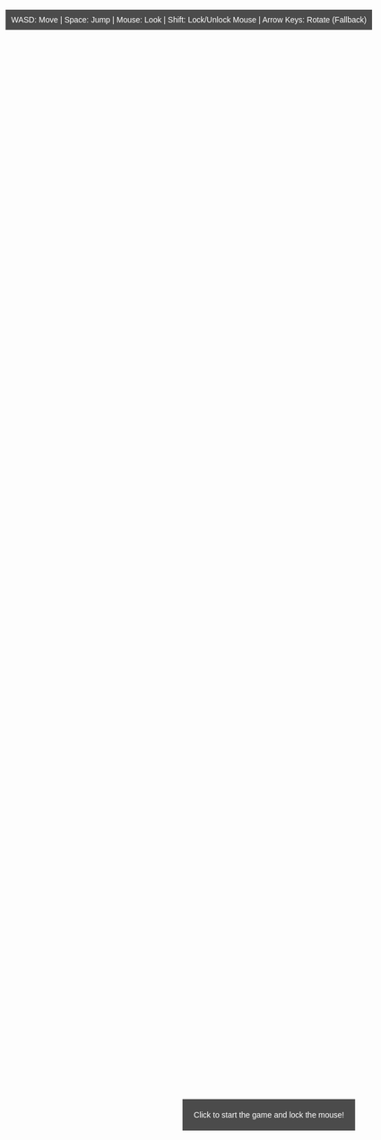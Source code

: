 
<html lang="en">
<head>
    <meta charset="UTF-8">
    <meta name="viewport" content="width=device-width, initial-scale=1.0">
    <title>Cool3DGame</title>
    <style>
        body { margin: 0; overflow: hidden; }
        canvas { display: block; }
        #info {
            position: absolute;
            top: 30px;
            left: 10px;
            color: white;
            font-family: Arial, sans-serif;
            background: rgba(0, 0, 0, 0.7);
            padding: 10px;
            z-index: 10;
        }
        #startPrompt {
            position: absolute;
            top: 50%;
            left: 50%;
            transform: translate(-50%, -50%);
            color: white;
            font-family: Arial, sans-serif;
            background: rgba(0, 0, 0, 0.7);
            padding: 20px;
            text-align: center;
            z-index: 20;
        }
        h1, h2, h3, h4, h5, h6 { display: none; }
    </style>
</head>
<body>
    <div id="info">WASD: Move | Space: Jump | Mouse: Look | Shift: Lock/Unlock Mouse | Arrow Keys: Rotate (Fallback)</div>
    <div id="startPrompt">Click to start the game and lock the mouse!</div>
    <script src="https://cdnjs.cloudflare.com/ajax/libs/three.js/r134/three.min.js"></script>
    <script>
        // Scene setup
        const scene = new THREE.Scene();
        scene.background = new THREE.Color(0x87ceeb);
        const camera = new THREE.PerspectiveCamera(75, window.innerWidth / window.innerHeight, 0.1, 1000);
        const renderer = new THREE.WebGLRenderer({ antialias: true });
        renderer.setSize(window.innerWidth, window.innerHeight);
        document.body.appendChild(renderer.domElement);

        // Create custom humanoid figure
        const humanoid = new THREE.Group();
        const headGeometry = new THREE.SphereGeometry(0.3, 32, 32);
        const headMaterial = new THREE.MeshStandardMaterial({ color: 0xf0c8a0 });
        const head = new THREE.Mesh(headGeometry, headMaterial);
        head.position.y = 1.6;
        humanoid.add(head);

        const torsoGeometry = new THREE.CylinderGeometry(0.3, 0.3, 0.8, 32);
        const torsoMaterial = new THREE.MeshStandardMaterial({ color: 0xf0c8a0 });
        const torso = new THREE.Mesh(torsoGeometry, torsoMaterial);
        torso.position.y = 1.0;
        humanoid.add(torso);

        const shortsGeometry = new THREE.BoxGeometry(0.4, 0.2, 0.2);
        const shortsMaterial = new THREE.MeshStandardMaterial({ color: 0x1a1a1a });
        const shorts = new THREE.Mesh(shortsGeometry, shortsMaterial);
        shorts.position.y = 0.5;
        humanoid.add(shorts);

        const armGeometry = new THREE.CylinderGeometry(0.1, 0.1, 0.8, 32);
        const armMaterial = new THREE.MeshStandardMaterial({ color: 0xf0c8a0 });
        const leftArm = new THREE.Mesh(armGeometry, armMaterial);
        leftArm.position.set(-0.7, 1.2, 0);
        leftArm.rotation.z = Math.PI / 2;
        humanoid.add(leftArm);

        const rightArm = new THREE.Mesh(armGeometry, armMaterial);
        rightArm.position.set(0.7, 1.2, 0);
        rightArm.rotation.z = Math.PI / 2;
        humanoid.add(rightArm);

        const legGeometry = new THREE.CylinderGeometry(0.15, 0.15, 0.7, 32);
        const legMaterial = new THREE.MeshStandardMaterial({ color: 0xf0c8a0 });
        const leftLeg = new THREE.Mesh(legGeometry, legMaterial);
        leftLeg.position.set(-0.2, 0.2, 0);
        humanoid.add(leftLeg);

        const rightLeg = new THREE.Mesh(legGeometry, legMaterial);
        rightLeg.position.set(0.2, 0.2, 0);
        humanoid.add(rightLeg);

        scene.add(humanoid);

        // Ground plane with grass texture
        const textureLoader = new THREE.TextureLoader();
        const grassTexture = textureLoader.load(
            'https://threejs.org/examples/textures/terrain/grasslight-big.jpg'
        );
        grassTexture.wrapS = grassTexture.wrapT = THREE.RepeatWrapping;
        grassTexture.repeat.set(10, 10);
        const groundGeometry = new THREE.PlaneGeometry(50, 50);
        const groundMaterial = new THREE.MeshStandardMaterial({
            map: grassTexture,
            side: THREE.DoubleSide
        });
        const ground = new THREE.Mesh(groundGeometry, groundMaterial);
        ground.rotation.x = -Math.PI / 2;
        ground.position.y = -0.1;
        scene.add(ground);

        // Lighting
        const ambientLight = new THREE.AmbientLight(0x404040);
        scene.add(ambientLight);
        const pointLight = new THREE.PointLight(0xffffff, 1);
        pointLight.position.set(5, 5, 5);
        scene.add(pointLight);

        // Camera setup (third-person)
        camera.position.set(0, 2, 5);

        // Keyboard input
        const keys = {};
        window.addEventListener('keydown', (event) => {
            keys[event.key.toLowerCase()] = true;
            if (event.key === 'Shift') {
                if (document.pointerLockElement === renderer.domElement) {
                    document.exitPointerLock();
                } else {
                    renderer.domElement.requestPointerLock();
                }
            }
        });
        window.addEventListener('keyup', (event) => {
            keys[event.key.toLowerCase()] = false;
        });

        // Mouse movement for rotation
        let isMouseLocked = false;
        document.addEventListener('pointerlockchange', () => {
            isMouseLocked = document.pointerLockElement === renderer.domElement;
            document.getElementById('startPrompt').style.display = isMouseLocked ? 'none' : 'block';
        });

        document.addEventListener('click', () => {
            if (!isMouseLocked) {
                renderer.domElement.requestPointerLock().catch((error) => {
                    console.error('Pointer Lock failed:', error);
                    alert('Pointer Lock not supported. Use arrow keys to rotate.');
                    document.getElementById('startPrompt').style.display = 'none';
                });
            }
        });

        const mouseSensitivity = 0.002;
        const rotateSpeed = 0.05;
        let yawOffset = 0;
        let pitch = 0;
        const maxPitch = Math.PI / 4;
        const maxYawOffset = Math.PI / 4;
        document.addEventListener('mousemove', (event) => {
            if (isMouseLocked) {
                yawOffset -= event.movementX * mouseSensitivity;
                yawOffset = Math.max(-maxYawOffset, Math.min(maxYawOffset, yawOffset));
                pitch -= event.movementY * mouseSensitivity;
                pitch = Math.max(-maxPitch, Math.min(maxPitch, pitch));
            }
        });

        // Movement and physics
        const moveSpeed = 0.1;
        const gravity = 0.02;
        const jumpStrength = 0.4;
        let velocity = new THREE.Vector3(0, 0, 0);
        let isJumping = false;
        let lastJumpTime = 0;
        const jumpCooldown = 500;
        let lastTime = performance.now();

        // Camera smoothing
        const cameraOffset = new THREE.Vector3(0, 1.5, 4);
        const cameraLerpSpeed = 0.2; // Increased for smoother response

        function animate() {
            requestAnimationFrame(animate);

            const currentTime = performance.now();
            const deltaTime = Math.min((currentTime - lastTime) / 16.67, 2); // Cap deltaTime to prevent large jumps
            lastTime = currentTime;

            // Movement (WASD) relative to camera's forward direction
            let moveX = 0;
            let moveZ = 0;
            if (keys['w']) moveZ -= 1;
            if (keys['s']) moveZ += 1;
            if (keys['a']) moveX -= 1;
            if (keys['d']) moveX += 1;

            // Normalize movement
            const magnitude = Math.sqrt(moveX * moveX + moveZ * moveZ);
            if (magnitude > 0) {
                moveX = (moveX / magnitude) * moveSpeed * deltaTime;
                moveZ = (moveZ / magnitude) * moveSpeed * deltaTime;
            }

            // Get camera's forward and right vectors (based on humanoid rotation + yawOffset)
            const totalYaw = humanoid.rotation.y + yawOffset;
            const forward = new THREE.Vector3(0, 0, -1).applyAxisAngle(new THREE.Vector3(0, 1, 0), totalYaw).normalize();
            const right = new THREE.Vector3(1, 0, 0).applyAxisAngle(new THREE.Vector3(0, 1, 0), totalYaw).normalize();

            // Calculate movement direction
            const moveDir = new THREE.Vector3()
                .addScaledVector(forward, -moveZ)
                .addScaledVector(right, moveX);
            humanoid.position.add(moveDir);

            // Apply gravity
            velocity.y -= gravity * deltaTime;
            humanoid.position.y += velocity.y * deltaTime;

            // Ground collision
            if (humanoid.position.y <= 0) {
                humanoid.position.y = 0;
                velocity.y = 0;
                isJumping = false;
            }

            // Jumping with cooldown
            if (keys[' '] && !isJumping && currentTime - lastJumpTime > jumpCooldown) {
                velocity.y = jumpStrength;
                isJumping = true;
                lastJumpTime = currentTime;
            }

            // Fallback rotation (arrow keys)
            if (!isMouseLocked) {
                if (keys['arrowleft']) yawOffset += rotateSpeed * deltaTime;
                if (keys['arrowright']) yawOffset -= rotateSpeed * deltaTime;
                yawOffset = Math.max(-maxYawOffset, Math.min(maxYawOffset, yawOffset));
            }

            // Update humanoid rotation to face movement direction
            if (moveDir.length() > 0) {
                humanoid.rotation.y = Math.atan2(moveDir.x, moveDir.z);
                yawOffset = THREE.MathUtils.lerp(yawOffset, 0, 0.1 * deltaTime);
            }

            // Smooth camera positioning
            const targetCameraPos = humanoid.position.clone().add(
                cameraOffset.clone().applyAxisAngle(new THREE.Vector3(0, 1, 0), humanoid.rotation.y + yawOffset)
            );
            camera.position.lerp(targetCameraPos, cameraLerpSpeed);

            // Set camera height and apply pitch
            camera.position.y = THREE.MathUtils.lerp(camera.position.y, humanoid.position.y + 1.5, cameraLerpSpeed);

            // Update camera rotation with quaternion to avoid flipping
            const lookDirection = humanoid.position.clone().sub(camera.position).normalize();
            const targetQuaternion = new THREE.Quaternion().setFromUnitVectors(
                new THREE.Vector3(0, 0, -1),
                lookDirection
            );
            camera.quaternion.slerp(targetQuaternion, cameraLerpSpeed);

            // Apply pitch constraint
            const euler = new THREE.Euler().setFromQuaternion(camera.quaternion, 'YXZ');
            euler.x = THREE.MathUtils.clamp(euler.x, -maxPitch, maxPitch);
            camera.rotation.setFromQuaternion(
                new THREE.Quaternion().setFromEuler(euler),
                'YXZ'
            );

            renderer.render(scene, camera);
        }
        animate();

        // Handle window resize
        window.addEventListener('resize', () => {
            renderer.setSize(window.innerWidth, window.innerHeight);
            camera.aspect = window.innerWidth / window.innerHeight;
            camera.updateProjectionMatrix();
        });

        // Show start prompt
        window.addEventListener('load', () => {
            document.getElementById('startPrompt').style.display = 'block';
        });
    </script>
</body>
</html>
